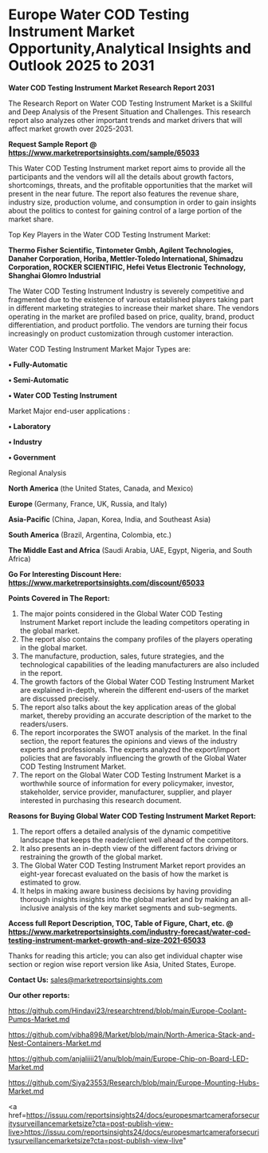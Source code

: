 # Europe Water COD Testing Instrument Market Opportunity,Analytical Insights and Outlook 2025 to 2031

<strong>Water COD Testing Instrument Market Research Report 2031</strong>

The Research Report on Water COD Testing Instrument Market is a Skillful and Deep Analysis of the Present Situation and Challenges. This research report also analyzes other important trends and market drivers that will affect market growth over 2025-2031.

<strong>Request Sample Report @ <a href=https://www.marketreportsinsights.com/sample/65033>https://www.marketreportsinsights.com/sample/65033</a></strong>

This Water COD Testing Instrument market report aims to provide all the participants and the vendors will all the details about growth factors, shortcomings, threats, and the profitable opportunities that the market will present in the near future. The report also features the revenue share, industry size, production volume, and consumption in order to gain insights about the politics to contest for gaining control of a large portion of the market share.

Top Key Players in the Water COD Testing Instrument Market:

<strong>Thermo Fisher Scientific, Tintometer Gmbh, Agilent Technologies, Danaher Corporation, Horiba, Mettler-Toledo International, Shimadzu Corporation, ROCKER SCIENTIFIC, Hefei Vetus Electronic Technology, Shanghai Glomro Industrial</strong>

The Water COD Testing Instrument Industry is severely competitive and fragmented due to the existence of various established players taking part in different marketing strategies to increase their market share. The vendors operating in the market are profiled based on price, quality, brand, product differentiation, and product portfolio. The vendors are turning their focus increasingly on product customization through customer interaction.

Water COD Testing Instrument Market Major Types are:

<strong>• Fully-Automatic

• Semi-Automatic

• Water COD Testing Instrument</strong>

Market Major end-user applications :

<strong>• Laboratory

• Industry

• Government</strong>

Regional Analysis

</u><strong><b>North America</b></strong> (the United States, Canada, and Mexico)

<strong><b>Europe </b></strong>(Germany, France, UK, Russia, and Italy)

<strong><b>Asia-Pacific</b></strong> (China, Japan, Korea, India, and Southeast Asia)

<strong><b>South America</b></strong> (Brazil, Argentina, Colombia, etc.)

<strong><b>The Middle East and Africa</b></strong> (Saudi Arabia, UAE, Egypt, Nigeria, and South Africa)

<strong>Go For Interesting Discount Here: <a href=https://www.marketreportsinsights.com/discount/65033>https://www.marketreportsinsights.com/discount/65033</a></strong>

<strong>Points Covered in The Report:</strong>
<ol>
  <li>The major points considered in the Global Water COD Testing Instrument Market report include the leading competitors operating in the global market.</li>
  <li>The report also contains the company profiles of the players operating in the global market.</li>
  <li>The manufacture, production, sales, future strategies, and the technological capabilities of the leading manufacturers are also included in the report.</li>
  <li>The growth factors of the Global Water COD Testing Instrument Market are explained in-depth, wherein the different end-users of the market are discussed precisely.</li>
  <li>The report also talks about the key application areas of the global market, thereby providing an accurate description of the market to the readers/users.</li>
  <li>The report incorporates the SWOT analysis of the market. In the final section, the report features the opinions and views of the industry experts and professionals. The experts analyzed the export/import policies that are favorably influencing the growth of the Global Water COD Testing Instrument Market.</li>
  <li>The report on the Global Water COD Testing Instrument Market is a worthwhile source of information for every policymaker, investor, stakeholder, service provider, manufacturer, supplier, and player interested in purchasing this research document.</li>
</ol>
<strong>Reasons for Buying Global Water COD Testing Instrument Market Report:</strong>

<ol>
  <li>The report offers a detailed analysis of the dynamic competitive landscape that keeps the reader/client well ahead of the competitors.</li>
  <li>It also presents an in-depth view of the different factors driving or restraining the growth of the global market.</li>
  <li>The Global Water COD Testing Instrument Market report provides an eight-year forecast evaluated on the basis of how the market is estimated to grow.</li>
  <li>It helps in making aware business decisions by having providing thorough insights insights into the global market and by making an all-inclusive analysis of the key market segments and sub-segments.</li>
</ol>
<strong>Access full Report Description, TOC, Table of Figure, Chart, etc. @ <a href=https://www.marketreportsinsights.com/industry-forecast/water-cod-testing-instrument-market-growth-and-size-2021-65033>https://www.marketreportsinsights.com/industry-forecast/water-cod-testing-instrument-market-growth-and-size-2021-65033</a></strong>


Thanks for reading this article; you can also get individual chapter wise section or region wise report version like Asia, United States, Europe.

<strong>Contact Us:</strong>
sales@marketreportsinsights.com

<strong>Our other reports:</strong>

<a href=https://github.com/Hindavi23/researchtrend/blob/main/Europe-Coolant-Pumps-Market.md>https://github.com/Hindavi23/researchtrend/blob/main/Europe-Coolant-Pumps-Market.md</a>

<a href=https://github.com/vibha898/Market/blob/main/North-America-Stack-and-Nest-Containers-Market.md>https://github.com/vibha898/Market/blob/main/North-America-Stack-and-Nest-Containers-Market.md</a>

<a href=https://github.com/anjaliiii21/anu/blob/main/Europe-Chip-on-Board-LED-Market.md>https://github.com/anjaliiii21/anu/blob/main/Europe-Chip-on-Board-LED-Market.md</a>

<a href=https://github.com/Siya23553/Research/blob/main/Europe-Mounting-Hubs-Market.md>https://github.com/Siya23553/Research/blob/main/Europe-Mounting-Hubs-Market.md</a>

<a href=https://issuu.com/reportsinsights24/docs/europesmartcameraforsecuritysurveillancemarketsize?cta=post-publish-view-live>https://issuu.com/reportsinsights24/docs/europesmartcameraforsecuritysurveillancemarketsize?cta=post-publish-view-live</a>"
